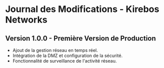 # Journal des Modifications - Kirebos Networks

## Version 1.0.0 - Première Version de Production

- Ajout de la gestion réseau en temps réel.
- Intégration de la DMZ et configuration de la sécurité.
- Fonctionnalité de surveillance de l'activité réseau.
